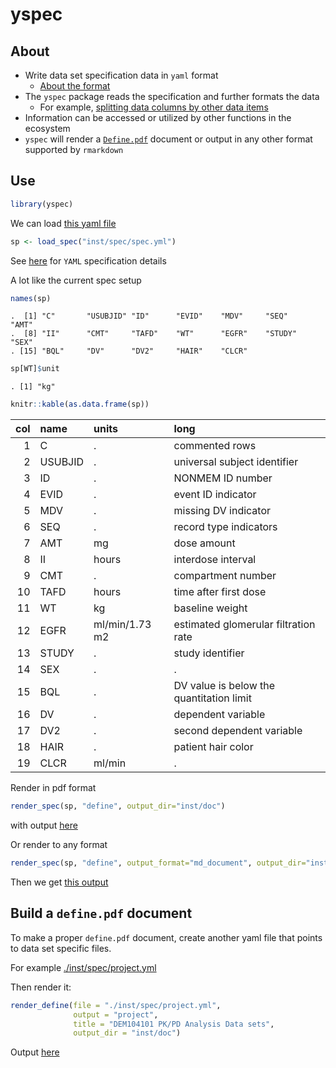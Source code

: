 
yspec
=====

About
-----

-   Write data set specification data in `yaml` format
    -   [About the format](./inst/doc/reference.md)
-   The `yspec` package reads the specification and further formats the data
    -   For example, [splitting data columns by other data items](./inst/doc/reference.md#split-data-column)
-   Information can be accessed or utilized by other functions in the ecosystem
-   `yspec` will render a [`Define.pdf`](./inst/doc/define.pdf) document or output in any other format supported by `rmarkdown`

Use
---

``` r
library(yspec)
```

We can load [this yaml file](inst/spec/spec.yml)

``` r
sp <- load_spec("inst/spec/spec.yml")
```

See [here](./inst/doc/reference.md) for `YAML` specification details

A lot like the current spec setup

``` r
names(sp)
```

    .  [1] "C"       "USUBJID" "ID"      "EVID"    "MDV"     "SEQ"     "AMT"    
    .  [8] "II"      "CMT"     "TAFD"    "WT"      "EGFR"    "STUDY"   "SEX"    
    . [15] "BQL"     "DV"      "DV2"     "HAIR"    "CLCR"

``` r
sp[WT]$unit
```

    . [1] "kg"

``` r
knitr::kable(as.data.frame(sp))
```

|  col| name    | units          | long                                     |
|----:|:--------|:---------------|:-----------------------------------------|
|    1| C       | .              | commented rows                           |
|    2| USUBJID | .              | universal subject identifier             |
|    3| ID      | .              | NONMEM ID number                         |
|    4| EVID    | .              | event ID indicator                       |
|    5| MDV     | .              | missing DV indicator                     |
|    6| SEQ     | .              | record type indicators                   |
|    7| AMT     | mg             | dose amount                              |
|    8| II      | hours          | interdose interval                       |
|    9| CMT     | .              | compartment number                       |
|   10| TAFD    | hours          | time after first dose                    |
|   11| WT      | kg             | baseline weight                          |
|   12| EGFR    | ml/min/1.73 m2 | estimated glomerular filtration rate     |
|   13| STUDY   | .              | study identifier                         |
|   14| SEX     | .              | .                                        |
|   15| BQL     | .              | DV value is below the quantitation limit |
|   16| DV      | .              | dependent variable                       |
|   17| DV2     | .              | second dependent variable                |
|   18| HAIR    | .              | patient hair color                       |
|   19| CLCR    | ml/min         | .                                        |

Render in pdf format

``` r
render_spec(sp, "define", output_dir="inst/doc")
```

with output [here](./inst/doc/define.pdf)

Or render to any format

``` r
render_spec(sp, "define", output_format="md_document", output_dir="inst/doc")
```

Then we get [this output](./inst/doc/define.md)

Build a `define.pdf` document
-----------------------------

To make a proper `define.pdf` document, create another yaml file that points to data set specific files.

For example [./inst/spec/project.yml](./inst/spec/project.yml)

Then render it:

``` r
render_define(file = "./inst/spec/project.yml", 
              output = "project", 
              title = "DEM104101 PK/PD Analysis Data sets", 
              output_dir = "inst/doc")
```

Output [here](./inst/doc/project.pdf)
